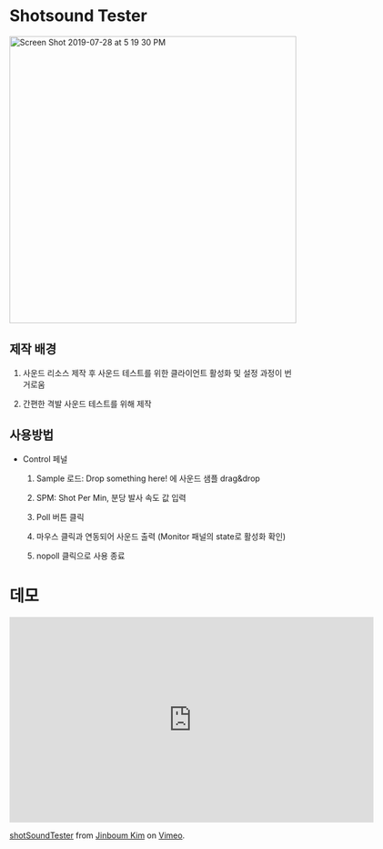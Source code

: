 # Shotsound Tester

<img width="504" alt="Screen Shot 2019-07-28 at 5 19 30 PM" src="https://user-images.githubusercontent.com/52766675/62004228-332a5d00-b15d-11e9-9ffe-3e04b436a074.png">

## 제작 배경

1. 사운드 리소스 제작 후 사운드 테스트를 위한 클라이언트 활성화 및 설정 과정이 번거로움

2. 간편한 격발 사운드 테스트를 위해 제작



## 사용방법

- Control 페널

  1. Sample 로드: Drop something here! 에 사운드 샘플 drag&drop

  2. SPM: Shot Per Min, 분당 발사 속도 값 입력
  3. Poll 버튼 클릭
  4. 마우스 클릭과 연동되어 사운드 출력 (Monitor 패널의 state로 활성화 확인)
  5. nopoll 클릭으로 사용 종료



# 데모

<iframe width="640" height="361" src="https://player.vimeo.com/video/350558663" frameborder="0" gesture="media" allowfullscreen=""></iframe>

<p><a href="https://vimeo.com/350558663">shotSoundTester</a> from <a href="https://vimeo.com/user70444941">Jinboum Kim</a> on <a href="https://vimeo.com">Vimeo</a>.</p>

